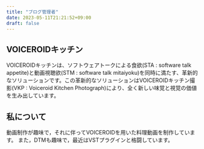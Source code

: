 ```yaml
---
title: "ブログ管理者"
date: 2023-05-11T21:21:52+09:00
draft: false
---
```


## VOICEROIDキッチン
VOICEROIDキッチンは、ソフトウェアトークによる食欲(STA : software talk appetite)と動画視聴欲(STM : software talk mitaiyoku)を同時に満たす、革新的なソリューションです。この革新的なソリューションはVOICEROIDキッチン撮影(VKP : Voiceroid Kitchen Photograph)により、全く新しい味覚と視覚の価値を生み出しています。

## 私について

動画制作が趣味で，それに伴ってVOICEROIDを用いた料理動画を制作しています。
また，DTMも趣味で，最近はVSTプラグインと格闘しています。

